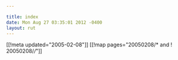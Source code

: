 ```yaml
---

title: index
date: Mon Aug 27 03:35:01 2012 -0400
layout: rut
---
```


[[!meta updated="2005-02-08"]]
[[!map pages="20050208/* and ! 20050208/*/*"]]
